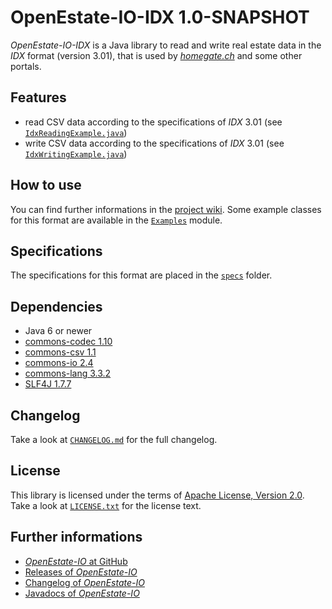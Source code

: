 OpenEstate-IO-IDX 1.0-SNAPSHOT
==============================

*OpenEstate-IO-IDX* is a Java library to read and write real estate data in the
*IDX* format (version 3.01), that is used by [*homegate.ch*](http://homegate.ch)
and some other portals.


Features
--------

-   read CSV data according to the specifications of *IDX* 3.01
    (see [`IdxReadingExample.java`](https://github.com/OpenEstate/OpenEstate-IO/blob/develop/Examples/src/main/java/org/openestate/io/examples/IdxReadingExample.java))
-   write CSV data according to the specifications of *IDX* 3.01
    (see [`IdxWritingExample.java`](https://github.com/OpenEstate/OpenEstate-IO/blob/develop/Examples/src/main/java/org/openestate/io/examples/IdxWritingExample.java))


How to use
----------

You can find further informations in the
[project wiki](https://github.com/OpenEstate/OpenEstate-IO/wiki/Usage-IDX).
Some example classes for this format are available in the
[`Examples`](https://github.com/OpenEstate/OpenEstate-IO/tree/develop/Examples)
module.


Specifications
--------------

The specifications for this format are placed in the [`specs`](specs) folder.


Dependencies
------------

-   Java 6 or newer
-   [commons-codec 1.10](http://commons.apache.org/proper/commons-codec/)
-   [commons-csv 1.1](http://commons.apache.org/proper/commons-csv/)
-   [commons-io 2.4](http://commons.apache.org/proper/commons-io/)
-   [commons-lang 3.3.2](http://commons.apache.org/proper/commons-lang/)
-   [SLF4J 1.7.7](http://www.slf4j.org/)


Changelog
---------

Take a look at
[`CHANGELOG.md`](https://github.com/OpenEstate/OpenEstate-IO/blob/develop/CHANGELOG.md)
for the full changelog.


License
-------

This library is licensed under the terms of
[Apache License, Version 2.0](http://www.apache.org/licenses/LICENSE-2.0.html).
Take a look at
[`LICENSE.txt`](https://github.com/OpenEstate/OpenEstate-IO/blob/develop/LICENSE.txt)
for the license text.


Further informations
--------------------

-   [*OpenEstate-IO* at GitHub](https://github.com/OpenEstate/OpenEstate-IO)
-   [Releases of *OpenEstate-IO*](https://github.com/OpenEstate/OpenEstate-IO/releases)
-   [Changelog of *OpenEstate-IO*](https://github.com/OpenEstate/OpenEstate-IO/blob/develop/CHANGELOG.md)
-   [Javadocs of *OpenEstate-IO*](http://manual.openestate.org/OpenEstate-IO/)
